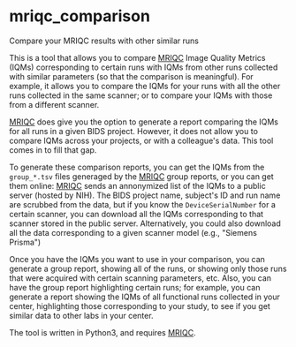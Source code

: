 # mriqc_comparison
Compare your MRIQC results with other similar runs

This is a tool that allows you to compare [MRIQC](https://github.com/poldracklab/mriqc) Image Quality Metrics (IQMs) corresponding to certain runs with IQMs from other runs collected with similar parameters (so that the comparison is meaningful). For example, it allows you to compare the IQMs for your runs with all the other runs collected in the same scanner; or to compare your IQMs with those from a different scanner.

[MRIQC](https://github.com/poldracklab/mriqc) does give you the option to generate a report comparing the IQMs for all runs in a given BIDS project. However, it does not allow you to compare IQMs across your projects, or with a colleague's data. This tool comes in to fill that gap.

To generate these comparison reports, you can get the IQMs from the `group_*.tsv` files generaged by the [MRIQC](https://github.com/poldracklab/mriqc) group reports, or you can get them online: [MRIQC](https://github.com/poldracklab/mriqc) sends an annonymized list of the IQMs to a public server (hosted by NIH). The BIDS project name, subject's ID and run name are scrubbed from the data, but if you know the `DeviceSerialNumber` for a certain scanner, you can download all the IQMs corresponding to that scanner stored in the public server. Alternatively, you could also download all the data corresponding to a given scanner model (e.g., "Siemens Prisma")

Once you have the IQMs you want to use in your comparison, you can generate a group report, showing all of the runs, or showing only those runs that were acquired with certain scanning parameters, etc. Also, you can have the group report highlighting certain runs; for example, you can generate a report showing the IQMs of all functional runs collected in your center, highlighting those corresponding to your study, to see if you get similar data to other labs in your center.

The tool is written in Python3, and requires [MRIQC](https://github.com/poldracklab/mriqc).
